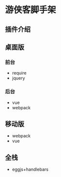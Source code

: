 # 游侠客脚手架
## 插件介绍
## 桌面版
### 前台
* require
* jquery
### 后台
* vue
* webpack
## 移动版
* webpack
* vue
## 全栈
* eggjs+handlebars